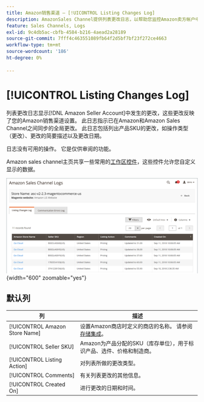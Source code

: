 ```yaml
---
title: Amazon销售渠道 — [!UICONTROL Listing Changes Log]
description: AmazonSales Channel提供列表更改日志，以帮助您监控Amazon卖方帐户中受影响的更改。
feature: Sales Channels, Logs
exl-id: 9c4db5ac-cbfb-4584-b216-4aead2a28189
source-git-commit: 7fff4c463551089fb64f2d5bf7bf23f272ce4663
workflow-type: tm+mt
source-wordcount: '186'
ht-degree: 0%

---
```


# [!UICONTROL Listing Changes Log]

列表更改日志显示[!DNL Amazon Seller Account]中发生的更改，这些更改反映了您的Amazon销售渠道设置。 此日志指示已在Amazon和Amazon Sales Channel之间同步的全局更改。 此日志包括列出产品SKU的更改，如操作类型（更改）、更改的简要描述以及更改日期。

日志没有可用的操作。 它是仅供审阅的功能。

Amazon sales channel主页共享一些常用的[工作区控件](./workspace-controls.md)，这些控件允许您自定义显示的数据。

![正在列出更改日志](assets/amazon-listing-changes-log.png){width="600" zoomable="yes"}

## 默认列

| 列 | 描述 |
|--------------------------------|-------------------------------------------------------------------------------------------------------------------------|
| [!UICONTROL Amazon Store Name] | 设置Amazon商店时定义的商店的名称。 请参阅[存储集成](./store-integration.md)。 |
| [!UICONTROL Seller SKU] | Amazon为产品分配的SKU（库存单位），用于标识产品、选件、价格和制造商。 |
| [!UICONTROL Listing Action] | 对列表所做的更改类型。 |
| [!UICONTROL Comments] | 有关列表更改的其他信息。 |
| [!UICONTROL Created On] | 进行更改的日期和时间。 |
